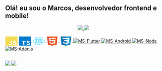 ## Olá! eu sou o Marcos, desenvolvedor frontend e mobile!

<div align="center">
  <a href="https://marcos1710.github.io/">
  <img height="180em" src="https://github-readme-stats.vercel.app/api?username=Marcos1710&show_icons=true&theme=dark&include_all_commits=true&count_private=true"/>
  <img height="180em" src="https://github-readme-stats.vercel.app/api/top-langs/?username=Marcos1710&layout=compact&langs_count=7&theme=dark"/>
</div>

 <div style="display: inline_block"><br>
  <img align="center" alt="MS-Js" height="30" width="40" src="https://raw.githubusercontent.com/devicons/devicon/master/icons/javascript/javascript-plain.svg">
  <img align="center" alt="MS-Ts" height="30" width="40" src="https://raw.githubusercontent.com/devicons/devicon/master/icons/typescript/typescript-plain.svg">
  <img align="center" alt="MS-React" height="30" width="40" src="https://raw.githubusercontent.com/devicons/devicon/master/icons/react/react-original.svg">
  <img align="center" alt="MS-HTML" height="30" width="40" src="https://raw.githubusercontent.com/devicons/devicon/master/icons/html5/html5-original.svg">
  <img align="center" alt="MS-CSS" height="30" width="40" src="https://raw.githubusercontent.com/devicons/devicon/master/icons/css3/css3-original.svg">
  <img align="center" alt="MS-Flutter" height="30" width="40" src="https://cdn.jsdelivr.net/gh/devicons/devicon/icons/flutter/flutter-original.svg" />
  <img align="center" alt="MS-Android" height="30" width="40" src="https://cdn.jsdelivr.net/gh/devicons/devicon/icons/android/android-original.svg" />
  <img align="center" alt="MS-Node" height="30" width="40" src="https://cdn.jsdelivr.net/gh/devicons/devicon/icons/nodejs/nodejs-original.svg" />        
  <img align="center" alt="MS-Adonis" height="30" width="40" src="https://cdn.jsdelivr.net/gh/devicons/devicon/icons/adonisjs/adonisjs-original.svg" />                
</div>
  
##
  
  <div>
    <a href = "mailto:marcossamuel17@gmail.com"><img src="https://img.shields.io/badge/Gmail-D14836?style=for-the-badge&logo=gmail&logoColor=white" target="_blank"></a>
     <a href = "https://www.linkedin.com/in/marcos-samuel-1710"><img src="https://img.shields.io/badge/LinkedIn-0077B5?style=for-the-badge&logo=linkedin&logoColor=white" target="_blank"></a>
  </div>
  
  <!-- ![Snake animation](https://github.com/Marcos1710/Marcos1710/blob/output/github-contribution-grid-snake.svg) -->
